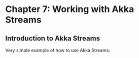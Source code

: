 # Chapter 7: Working with Akka Streams
## Introduction to Akka Streams
Very simple example of how to use Akka Streams.
